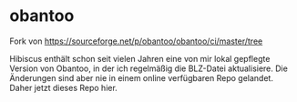 # obantoo
Fork von https://sourceforge.net/p/obantoo/obantoo/ci/master/tree

Hibiscus enthält schon seit vielen Jahren eine von mir lokal gepflegte Version von Obantoo, in der ich regelmäßig die BLZ-Datei aktualisiere. Die Änderungen sind aber nie in einem online verfügbaren Repo gelandet.
Daher jetzt dieses Repo hier.
